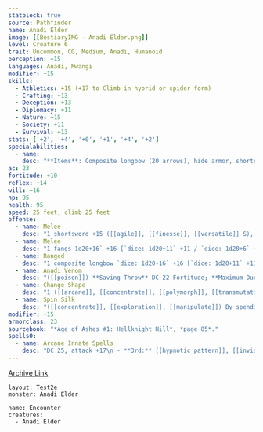 ```yaml
---
statblock: true
source: Pathfinder
name: Anadi Elder
image: [[BestiaryIMG - Anadi Elder.png]]
level: Creature 6
trait: Uncommon, CG, Medium, Anadi, Humanoid
perception: +15
languages: Anadi, Mwangi
modifier: +15
skills:
  - Athletics: +15 (+17 to Climb in hybrid or spider form)
  - Crafting: +13
  - Deception: +13
  - Diplomacy: +11
  - Nature: +15
  - Society: +11
  - Survival: +13
stats: ['+2', '+4', '+0', '+1', '+4', '+2']
specialabilities:
  - name: 
    desc: "**Items**: Composite longbow (20 arrows), hide armor, shortsword"
ac: 23
fortitude: +10
reflex: +14
will: +16
hp: 95
health: 95
speed: 25 feet, climb 25 feet
offense:
  - name: Melee
    desc: "1 shortsword +15 ([[agile]], [[finesse]], [[versatile]] S), **Damage**: 5 (1d6+5) piercing"
  - name: Melee
    desc: "1 fangs 1d20+16` +16 [`dice: 1d20+11` +11 / `dice: 1d20+6` +6] ([[finesse]]), **Damage** `dice: 2d6+5` (2d6+5) piercing plus anadi venom"
  - name: Ranged
    desc: "1 composite longbow `dice: 1d20+16` +16 [`dice: 1d20+11` +11 / `dice: 1d20+6` +6] ([[deadly]] 1d10, [[propulsive]], [[range]] increment 100 feet, [[reload]] 0, [[volley]] 30 feet), **Damage** `dice: 1d8+1` (1d8+1) piercing"
  - name: Anadi Venom
    desc: "([[poison]]) **Saving Throw** DC 22 Fortitude; **Maximum Duration** 6 rounds; **Stage 1** `dice: 2d6` (2d6) [[poison]] damage and [[flat-footed]] (1 round); **Stage 2** `dice: 2d6` (2d6) [[poison]] damage, [[flat-footed]], and [[clumsy]] 1 (1 round)"
  - name: Change Shape
    desc: "1 ([[arcane]], [[concentrate]], [[polymorph]], [[transmutation]]) The anadi changes into their true form, spider form, or human form. The above statistics assume the anadi is in their true form. While in their human form, the anadi elder can’t use their fangs attack and loses their climb Speed. When in spider form, they can’t use weapons."
  - name: Spin Silk
    desc: "([[concentrate]], [[exploration]], [[manipulate]]) By spending several minutes, an anadi can produce silk to craft items made of cloth. A single anadi can produce enough silk in a day to craft a single garment."
modifier: +15
armorclass: 23
sourcebook: "*Age of Ashes #1: Hellknight Hill*, *page 85*."
spells0:
  - name: Arcane Innate Spells
    desc: "DC 25, attack +17\n - **3rd:** [[hypnotic pattern]], [[invisibility sphere]]\n - **2nd:** [[blur]], [[invisibility]], [[mirror image]]\n - **1st:** [[color spray]], [[illusory disguise]], [[illusory object]]\n - **Cantrips (3rd):** [[detect magic]], [[electric arc]], [[ghost sound]], [[mage hand]], [[message]]"
---
```


[Archive Link](https://2e.aonprd.com/Monsters.aspx?ID=432)

```statblock
layout: Test2e
monster: Anadi Elder
```

```encounter-table
name: Encounter
creatures:
  - Anadi Elder
```